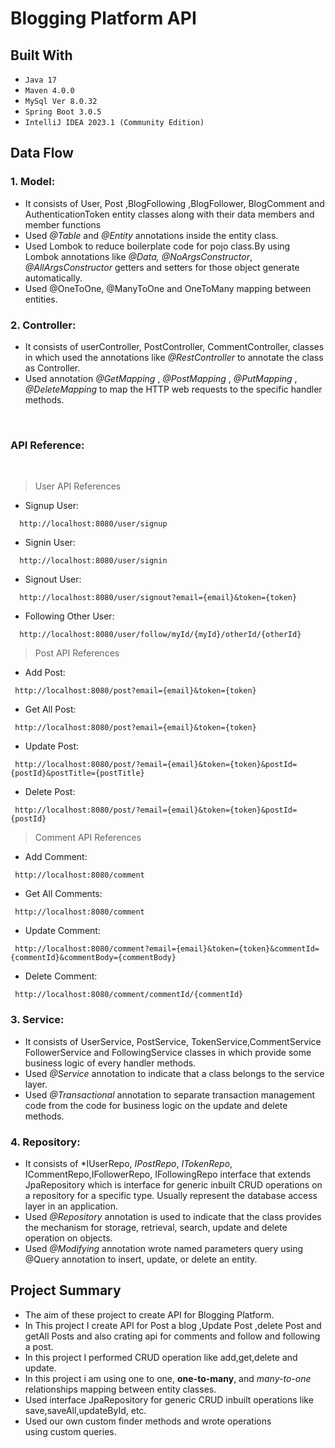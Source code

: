 # Blogging Platform API


## Built With
* `Java 17`
* `Maven 4.0.0`
* `MySql Ver 8.0.32`
* `Spring Boot 3.0.5`
* `IntelliJ IDEA 2023.1 (Community Edition)`

## Data Flow

### 1. Model:
* It consists of User, Post ,BlogFollowing ,BlogFollower, BlogComment and AuthenticationToken entity classes along with their data members and member functions
* Used *@Table* and *@Entity* annotations inside the entity class.
* Used Lombok to reduce boilerplate code for pojo class.By using Lombok annotations like *@Data,* *@NoArgsConstructor*, *@AllArgsConstructor* getters and setters for those object generate automatically.
* Used  @OneToOne, @ManyToOne and OneToMany mapping between 
entities.

### 2. Controller:
* It consists of  userController, PostController, CommentController, classes in which used the annotations like *@RestController* to annotate the class as Controller.
* Used annotation *@GetMapping* , *@PostMapping* , *@PutMapping* , *@DeleteMapping* to map the HTTP web requests to the specific handler methods.

<br>

### API Reference:

<br>

>User API References

* Signup User:
```*.sh-session
  http://localhost:8080/user/signup
```

* Signin User:
```*.sh-session
  http://localhost:8080/user/signin
```

* Signout User:
```*.sh-session
  http://localhost:8080/user/signout?email={email}&token={token}
```

* Following Other User:
```*.sh-session
  http://localhost:8080/user/follow/myId/{myId}/otherId/{otherId}
```

>Post API References

* Add Post:
```*.sh-session
 http://localhost:8080/post?email={email}&token={token}
```
* Get All Post:
```*.sh-session
 http://localhost:8080/post?email={email}&token={token}
```
* Update Post:
```*.sh-session
 http://localhost:8080/post/?email={email}&token={token}&postId={postId}&postTitle={postTitle}
```
* Delete Post:
```*.sh-session
 http://localhost:8080/post/?email={email}&token={token}&postId={postId}
```
>Comment API References

* Add Comment:
```*.sh-session
 http://localhost:8080/comment
```
* Get All Comments:
```*.sh-session
 http://localhost:8080/comment
```
* Update Comment:
```*.sh-session
 http://localhost:8080/comment?email={email}&token={token}&commentId={commentId}&commentBody={commentBody}
```
* Delete Comment:
```*.sh-session
 http://localhost:8080/comment/commentId/{commentId}
```

### 3. Service:
* It consists of UserService, PostService, TokenService,CommentService FollowerService and  FollowingService classes in which provide some business logic of every handler methods.
* Used *@Service* annotation to indicate that a class belongs to the service layer.
* Used *@Transactional* annotation to separate transaction management code from the code for business logic on the update and delete methods.

### 4. Repository:
* It consists of *IUserRepo, *IPostRepo*, *ITokenRepo*, ICommentRepo,IFollowerRepo, IFollowingRepo interface that extends JpaRepository which is interface for generic inbuilt CRUD operations on a repository for a specific type. Usually represent the database access layer in an application.
* Used *@Repository* annotation is used to indicate that the class provides the mechanism for storage, retrieval, search, update and delete operation on objects.
* Used *@Modifying* annotation wrote named parameters query using @Query annotation to insert, update, or delete an entity.


## Project Summary

* The aim of these project to create API for Blogging Platform.
* In This project I create API for Post a blog ,Update Post ,delete Post and getAll Posts and also crating api for  comments and follow and following  a post.
* In this project I performed CRUD operation like add,get,delete and update.<br/>
* In this project i am using  one to one, **one-to-many**, and *many-to-one* relationships mapping between entity classes.
* Used interface JpaRepository  for generic CRUD inbuilt operations like save,saveAll,updateById, etc.
* Used our own custom finder methods and wrote operations using custom queries.
